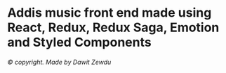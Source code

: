 # Addis music front end made using React, Redux, Redux Saga, Emotion and Styled Components

###### &copy; copyright. Made by Dawit Zewdu
